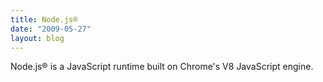 ```yaml
---
title: Node.js®
date: "2009-05-27"
layout: blog
---
```


Node.js® is a JavaScript runtime built on Chrome's V8 JavaScript engine.